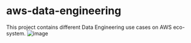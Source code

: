# aws-data-engineering
This project contains different Data Engineering use cases on AWS eco-system.
![image](https://github.com/user-attachments/assets/44b936b0-cad0-48cc-bcfa-7ebabdc01bcb)
